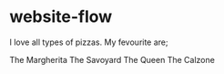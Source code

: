 # website-flow

I love all types of pizzas. My fevourite are;

The Margherita
The Savoyard
The Queen
The Calzone
